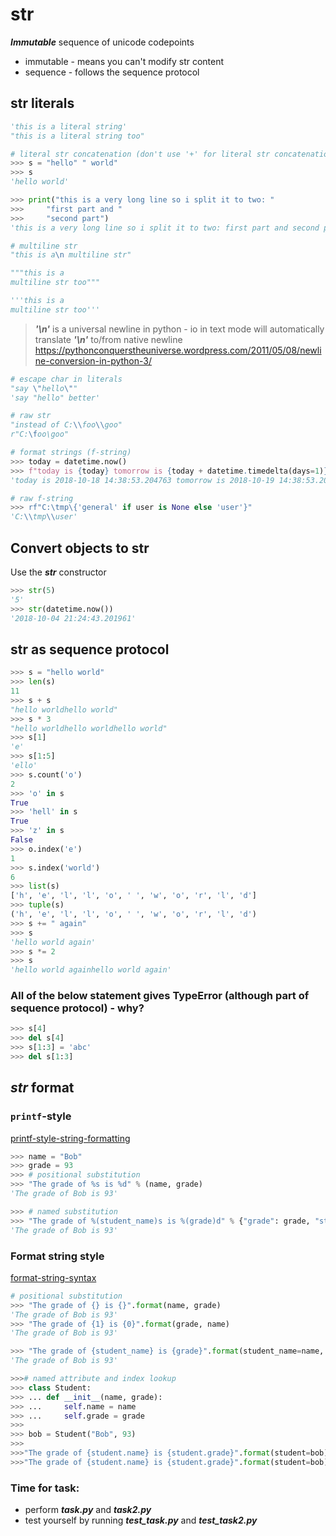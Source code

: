 # str
***Immutable*** sequence of unicode codepoints
- immutable - means you can't modify str content
- sequence - follows the sequence protocol
## str literals
```python
'this is a literal string'
"this is a literal string too"

# literal str concatenation (don't use '+' for literal str concatenation)
>>> s = "hello" " world"
>>> s
'hello world'

>>> print("this is a very long line so i split it to two: "
>>> 	"first part and "
>>> 	"second part")
'this is a very long line so i split it to two: first part and second part'

# multiline str
"this is a\n multiline str"

"""this is a
multiline str too"""

'''this is a
multiline str too'''
```

> ***'\n'*** is a universal newline in python - io in text mode will automatically translate ***'\n'*** to/from native newline
> https://pythonconquerstheuniverse.wordpress.com/2011/05/08/newline-conversion-in-python-3/
```python
# escape char in literals
"say \"hello\""
'say "hello" better'

# raw str
"instead of C:\\foo\\goo"
r"C:\foo\goo"
```
```python
# format strings (f-string)
>>> today = datetime.now()
>>> f"today is {today} tomorrow is {today + datetime.timedelta(days=1)}"
'today is 2018-10-18 14:38:53.204763 tomorrow is 2018-10-19 14:38:53.204763'

# raw f-string
>>> rf"C:\tmp\{'general' if user is None else 'user'}"
'C:\\tmp\\user'
```
## Convert objects to str
Use the ***str*** constructor
```python
>>> str(5)
'5'
>>> str(datetime.now())
'2018-10-04 21:24:43.201961'
```

## str as sequence protocol
```python
>>> s = "hello world"
>>> len(s)
11
>>> s + s
"hello worldhello world"
>>> s * 3
"hello worldhello worldhello world"
>>> s[1]
'e'
>>> s[1:5]
'ello'
>>> s.count('o')
2
>>> 'o' in s
True
>>> 'hell' in s
True
>>> 'z' in s
False
>>> o.index('e')
1
>>> s.index('world')
6
>>> list(s)
['h', 'e', 'l', 'l', 'o', ' ', 'w', 'o', 'r', 'l', 'd']
>>> tuple(s)
('h', 'e', 'l', 'l', 'o', ' ', 'w', 'o', 'r', 'l', 'd')
>>> s += " again"
>>> s
'hello world again'
>>> s *= 2
>>> s
'hello world againhello world again'
```
### All of the below statement gives TypeError (although part of sequence protocol) - why?
```python
>>> s[4]
>>> del s[4]
>>> s[1:3] = 'abc'
>>> del s[1:3]
```
## *str* format
### `printf`-style
[printf-style-string-formatting](https://docs.python.org/3/library/stdtypes.html#printf-style-string-formatting)
```python
>>> name = "Bob"
>>> grade = 93
>>> # positional substitution
>>> "The grade of %s is %d" % (name, grade)
'The grade of Bob is 93'
```
```python
>>> # named substitution
>>> "The grade of %(student_name)s is %(grade)d" % {"grade": grade, "student_name": name}
'The grade of Bob is 93'
```
### Format string style
[format-string-syntax](https://docs.python.org/3/library/string.html#format-string-syntax)
```python
# positional substitution
>>> "The grade of {} is {}".format(name, grade)
'The grade of Bob is 93'
>>> "The grade of {1} is {0}".format(grade, name)
'The grade of Bob is 93'
```
```python
>>> "The grade of {student_name} is {grade}".format(student_name=name, grade=grade)
'The grade of Bob is 93'
```
```python
>>># named attribute and index lookup
>>> class Student:
>>> ...	def __init__(name, grade):
>>> ... 	self.name = name
>>> ...		self.grade = grade
>>>
>>> bob = Student("Bob", 93)
>>>
>>>"The grade of {student.name} is {student.grade}".format(student=bob)
>>>"The grade of {student.name} is {student.grade}".format(student=bob)
```
### Time for task:
 - perform ***task.py*** and ***task2.py***
 - test yourself by running ***test_task.py*** and ***test_task2.py***
<!--stackedit_data:
eyJoaXN0b3J5IjpbMTE2MzkzMzMwMCwxMDgyNTU3NTc1LC0xOD
g1MzAzMTMzLC02ODc1MDIzMzMsLTE4NDc2MTQyMDksLTEwNTQw
NDc3OTAsODIzMTYyNjM4LDgyMTg1NTUxOCwtMzE2MTI3NDY1LC
0xMzY3Nzk2MDA3LDE4MDM2MDM5NDhdfQ==
-->